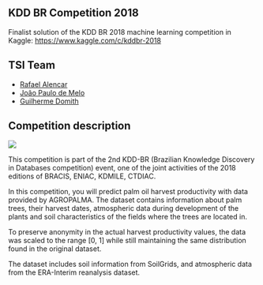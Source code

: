 ## KDD BR Competition 2018

Finalist solution of the KDD BR 2018 machine learning competition in Kaggle: 
https://www.kaggle.com/c/kddbr-2018

## TSI Team

- <a href="https://www.kaggle.com/rafjaa">Rafael Alencar</a>
- <a href="https://github.com/jpdik">João Paulo de Melo</a>
- <a href="https://github.com/GuilhermeDomith">Guilherme Domith</a>

## Competition description

<img src="https://raw.githubusercontent.com/rafjaa/KDD-BR-2018/master/data/chart.png">

This competition is part of the 2nd KDD-BR (Brazilian Knowledge Discovery in Databases competition) event, one of the joint activities of the 2018 editions of BRACIS, ENIAC, KDMILE, CTDIAC.

In this competition, you will predict palm oil harvest productivity with data provided by AGROPALMA. The dataset contains information about palm trees, their harvest dates, atmospheric data during development of the plants and soil characteristics of the fields where the trees are located in.

To preserve anonymity in the actual harvest productivity values, the data was scaled to the range [0, 1] while still maintaining the same distribution found in the original dataset.

The dataset includes soil information from SoilGrids, and atmospheric data from the ERA-Interim reanalysis dataset.
